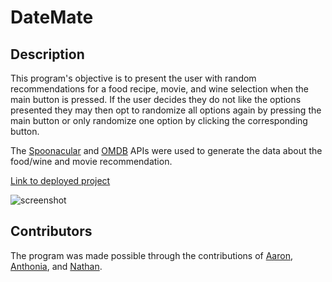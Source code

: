 # DateMate

## Description

This program's objective is to present the user with random recommendations for a food recipe, movie, and wine selection when the main button is pressed. If the user decides they do not like the options presented they may then opt to randomize all options again by pressing the main button or only randomize one option by clicking the corresponding button.

The [Spoonacular](https://spoonacular.com/food-api) and [OMDB](https://www.omdbapi.com/) APIs were used to generate the data about the food/wine and movie recommendation.

[Link to deployed project](#)

![screenshot](#)

## Contributors

The program was made possible through the contributions of [Aaron](https://github.com/b00000001), [Anthonia](https://github.com/ahinkson97), and [Nathan](https://github.com/nzerr57).
